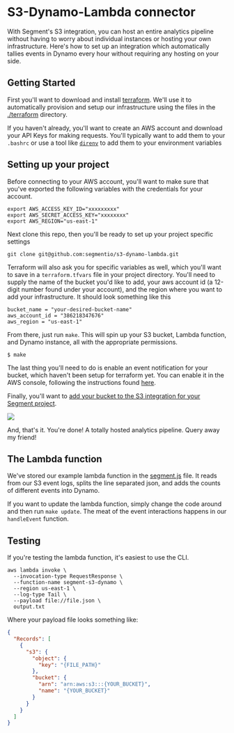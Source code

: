 
# S3-Dynamo-Lambda connector

With Segment's S3 integration, you can host an entire analytics pipeline without having to worry about individual instances or hosting your own infrastructure. Here's how to set up an integration which automatically tallies events in Dynamo every hour without requiring any hosting on your side.

## Getting Started

First you'll want to download and install [terraform][]. We'll use it to automatically provision and setup our infrastructure using the files in the [./terraform][] directory.

If you haven't already, you'll want to create an AWS account and download your API Keys for making requests. You'll typically want to add them to your `.bashrc` or use a tool like [`direnv`][direnv] to add them to your environment variables

[terraform]: https://terraform.io/downloads.html
[./terraform]: https://github.com/segmentio/s3-dynamo-lambda/tree/master/terraform
[direnv]: http://direnv.net/

## Setting up your project

Before connecting to your AWS account, you'll want to make sure that you've exported the following variables with the credentials for your account.

    export AWS_ACCESS_KEY_ID="xxxxxxxxx"
    export AWS_SECRET_ACCESS_KEY="xxxxxxxx"
    export AWS_REGION="us-east-1"

Next clone this repo, then you'll be ready to set up your project specific settings

    git clone git@github.com:segmentio/s3-dynamo-lambda.git

Terraform will also ask you for specific variables as well, which you'll want to save in a `terraform.tfvars` file in your project directory. You'll need to supply the name of the bucket you'd like to add, your aws account id (a 12-digit number found under your account), and the region where you want to add your infrastructure. It should look something like this

    bucket_name = "your-desired-bucket-name"
    aws_account_id = "386218347676"
    aws_region = "us-east-1"

From there, just run `make`. This will spin up your S3 bucket, Lambda function, and Dynamo instance, all with the appropriate permissions.  

    $ make

The last thing you'll need to do is enable an event notification for your bucket, which haven't been setup for terraform yet. You can enable it in the AWS console, following the instructions found [here](http://docs.aws.amazon.com/AmazonS3/latest/UG/SettingBucketNotifications.html#SettingBucketNotifications-enable-events).

Finally, you'll want to [add your bucket to the S3 integration for your Segment project](https://segment.com/docs/integrations/amazon-s3/). 

![](https://cloudup.com/cSdeplmW4Vs+)

And, that's it. You're done! A totally hosted analytics pipeline. Query away my friend!

## The Lambda function

We've stored our example lambda function in the [segment.js](https://github.com/segmentio/s3-dynamo-lambda/blob/master/segment.js) file. It reads from our S3 event logs, splits the line separated json, and adds the counts of different events into Dynamo.

If you want to update the lambda function, simply change the code around and then run `make update`. The meat of the event interactions happens in our `handleEvent` function.

## Testing

If you're testing the lambda function, it's easiest to use the CLI. 

    aws lambda invoke \                    
      --invocation-type RequestResponse \
      --function-name segment-s3-dynamo \
      --region us-east-1 \
      --log-type Tail \
      --payload file://file.json \
      output.txt

Where your payload file looks something like:

```json
{
  "Records": [
    {
      "s3": {
        "object": {
          "key": "{FILE_PATH}"
        },
        "bucket": {
          "arn": "arn:aws:s3:::{YOUR_BUCKET}",
          "name": "{YOUR_BUCKET}"
        }
      }
    }
  ]
}
```

